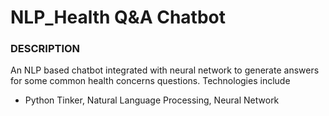 # NLP_Health Q&A Chatbot

### DESCRIPTION
An NLP based chatbot integrated with neural network to generate answers for some common health concerns questions.
Technologies include
* Python Tinker, Natural Language Processing, Neural Network
